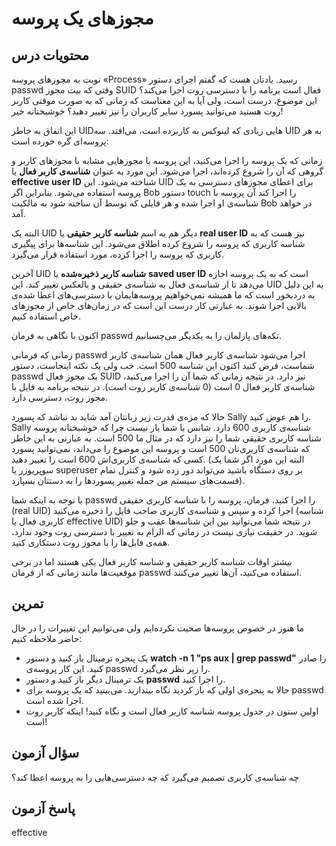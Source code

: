# مجوزهای یک پروسه

## محتویات درس

نوبت به مجوزهای پروسه «Process» رسید. یادتان هست که گفتم اجرای دستور passwd وقتی که بیت مجوز SUID فعال است برنامه را با دسترسی روت اجرا می‌کند؟ این موضوع، درست است، ولی آیا به این معناست که زمانی که به صورت موقتی کاربر روت هستید می‌توانید پسورد سایر کاربران را نیز تغییر دهید؟ خوشبختانه خیر!

این اتفاق به خاطر UIDهایی زیادی که لینوکس به کاربرده است، می‌افتد. سه UID به هر پروسه‌ای گره خورده است:

زمانی که یک پروسه را اجرا می‌کنید، این پروسه با مجوزهایی مشابه با مجوزهای کاربر و گروهی که آن را شروع کرده‌اند، اجرا می‌شود. این مورد به عنوان **شناسه‌ی کاربر فعال** یا **effective user ID** شناخته می‌شود. این UID برای اعطای مجوزهای دسترسی به یک پروسه استفاده می‌شود. بنابراین اگر Bob دستور touch را اجرا کند آن پروسه با شناسه‌ی او اجرا شده و هر فایلی که توسط آن ساخته شود به مالکیت Bob در خواهد آمد.

البته یک UID دیگر هم به اسم **شناسه کاربر حقیقی** یا **real user ID** نیز هست که به شناسه کاربری که پروسه را شروع کرده اطلاق می‌شود. این شناسه‌ها برای پیگیری کاربری که پروسه را اجرا کرده، مورد استفاده قرار می‌گیرد.

آخرین UID **شناسه کاربر ذخیره‌شده** یا **saved user ID** است که به یک پروسه اجازه می‌دهد تا از شناسه‌ی فعال به شناسه‌ی حقیقی و بالعکس تغییر کند. این UID به این دلیل به دردبخور است که ما همیشه نمی‌خواهیم پروسه‌هایمان با دسترسی‌های اعطا شده‌ی بالایی اجرا شوند. به عبارتی کار درست این است که در زمان‌های خاص از مجوزهای خاص استفاده کنیم.

اکنون با نگاهی به فرمان passwd تکه‌های پازلمان را به یکدیگر می‌چسبانیم.

زمانی که فرمانی passwd اجرا می‌شود شناسه‌ی کاربر فعال همان شناسه‌ی کاربر شماست، فرض کنید اکنون این شناسه 500 است. خب ولی یک نکته اینجاست، دستور passwd یک مجوز فعال SUID نیز دارد. در نتیجه زمانی که شما آن را اجرا می‌کنید، شناسه‌ی کاربر فعال 0 است (0 شناسه‌ی کاربر روت است). در نتیجه برنامه به فایل با مجوز روت، دسترسی دارد.

حالا که مزه‌ی قدرت زیر زبانتان آمد شاید بد نباشد که پسورد Sally را هم عوض کنید. Sally شناسه‌ی کاربری 600 دارد. شانس با شما یار نیست چرا که خوشبختانه پروسه شناسه کاربری حقیقی شما را نیز دارد که در مثال ما 500 است. به عبارتی به این خاطر که شناسه‌ی کاربری‌تان 500 است و پروسه این موضوع را می‌داند، نمی‌توانید پسورد کسی که شناسه‌ی کاربری‌اش 600 است را تغییر دهید. (البته این مورد اگر شما یک سوپریوزر یا superuser بر روی دستگاه باشید می‌تواند دور زده شود و کنترل تمام قسمت‌های سیستم من جمله تغییر پسوردها را به دستتان بسپارد).

با توجه به اینکه شما passwd را اجرا کنید، فرمان، پروسه را با شناسه کاربری حقیقی (real UID) اجرا کرده و سپس و شناسه‌ی کاربری صاحب فایل را ذخیره می‌کنید (شناسه کاربری فعال یا effective UID) در نتیجه شما می‌توانید بین این شناسه‌ها عقب و جلو شوید. در حقیقت نیازی نیست در زمانی که الزام به تغییر با دسترسی روت وجود ندارد، همه‌ی فایل‌ها را با مجوز روت دستکاری کنید.

بیشتر اوقات شناسه کاربر حقیقی و شناسه کاربر فعال یکی هستند اما در برخی موقعیت‌ها مانند زمانی که از فرمان passwd استفاده می‌کنید، آن‌ها تغییر می‌کنند.

## تمرین

ما هنوز در خصوص پروسه‌ها صحبت نکرده‌ایم ولی می‌توانیم این تغییرات را در حال حاضر ملاحظه کنیم:

+ یک پنجره ترمینال باز کنید و دستور **watch -n 1 "ps aux | grep passwd"‎** را صادر کنید. این کار پروسه‌ی passwd را زیر نظر می‌گیرد.
+ یک ترمینال دیگر باز کنید و دستور **passwd** را اجرا کنید.
+ حالا به پنجره‌ی اولی که باز کردید نگاه بیندازید. می‌بینید که یک پروسه برای passwd اجرا شده است.
+ اولین ستون در جدول پروسه شناسه کاربر فعال است و نگاه کنید! اینکه کاربر روت است!

## سؤال آزمون

چه شناسه‌ی کاربری تصمیم می‌گیرد که چه دسترسی‌هایی را به پروسه اعطا کند؟

## پاسخ آزمون

effective
